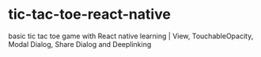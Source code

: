 # tic-tac-toe-react-native
basic tic tac toe game with React native learning | View, TouchableOpacity, Modal Dialog, Share Dialog and Deeplinking
